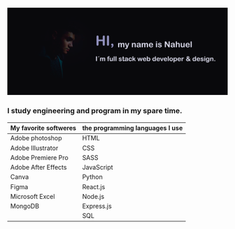 ![img](https://github.com/nahueRosso/nahueRosso/blob/main/readme.png)

### I study engineering and program in my spare time.

| **My favorite softweres** | **the programming languages I use**|
|---------------------------|------------------------------------|
| Adobe photoshop           | HTML                               |
| Adobe Illustrator         | CSS                                |
| Adobe Premiere Pro        | SASS                               |
| Adobe After Effects       | JavaScript                         |
| Canva                     | Python                             |
| Figma                     | React.js                           |
| Microsoft Excel           | Node.js                            |
| MongoDB                   | Express.js                         |
|                           | SQL                                |
 


<!--
**nahueRosso/nahueRosso** is a ✨ _special_ ✨ repository because its `README.md` (this file) appears on your GitHub profile.

Here are some ideas to get you started:

- 🔭 I’m currently working on ...
- 🌱 I’m currently learning ...
- 👯 I’m looking to collaborate on ...
- 🤔 I’m looking for help with ...
- 💬 Ask me about ...
- 📫 How to reach me: ...
- 😄 Pronouns: ...
- ⚡ Fun fact: ...
-->
